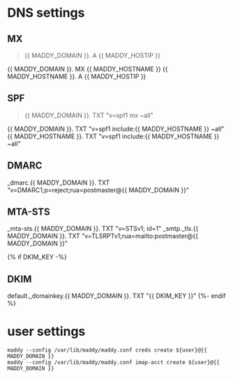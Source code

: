 # DNS settings
## MX
> {{ MADDY_DOMAIN }}. A {{ MADDY_HOSTIP }}

{{ MADDY_DOMAIN }}. MX {{ MADDY_HOSTNAME }}
{{ MADDY_HOSTNAME }}. A {{ MADDY_HOSTIP }}


## SPF
> {{ MADDY_DOMAIN }}. TXT "v=spf1 mx ~all"

{{ MADDY_DOMAIN }}. TXT "v=spf1 include:{{ MADDY_HOSTNAME }} ~all"
{{ MADDY_HOSTNAME }}. TXT "v=spf1 include:{{ MADDY_HOSTNAME }} ~all"

## DMARC
_dmarc.{{ MADDY_DOMAIN }}. TXT "v=DMARC1;p=reject;rua=postmaster@{{ MADDY_DOMAIN }}"

## MTA-STS
_mta-sts.{{ MADDY_DOMAIN }}.   TXT "v=STSv1; id=1"
_smtp._tls.{{ MADDY_DOMAIN }}. TXT "v=TLSRPTv1;rua=mailto:postmaster@{{ MADDY_DOMAIN }}"

{% if DKIM_KEY -%}
## DKIM
default._domainkey.{{ MADDY_DOMAIN }}. TXT "{{ DKIM_KEY }}"
{%- endif %}

# user settings
```
maddy --config /var/lib/maddy/maddy.conf creds create ${user}@{{ MADDY_DOMAIN }}
maddy --config /var/lib/maddy/maddy.conf imap-acct create ${user}@{{ MADDY_DOMAIN }}
```
